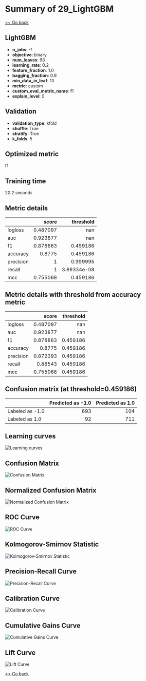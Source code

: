 # Summary of 29_LightGBM

[<< Go back](../README.md)


## LightGBM
- **n_jobs**: -1
- **objective**: binary
- **num_leaves**: 63
- **learning_rate**: 0.2
- **feature_fraction**: 1.0
- **bagging_fraction**: 0.9
- **min_data_in_leaf**: 10
- **metric**: custom
- **custom_eval_metric_name**: f1
- **explain_level**: 0

## Validation
 - **validation_type**: kfold
 - **shuffle**: True
 - **stratify**: True
 - **k_folds**: 5

## Optimized metric
f1

## Training time

20.2 seconds

## Metric details
|           |    score |     threshold |
|:----------|---------:|--------------:|
| logloss   | 0.487097 | nan           |
| auc       | 0.923877 | nan           |
| f1        | 0.878863 |   0.459186    |
| accuracy  | 0.8775   |   0.459186    |
| precision | 1        |   0.999995    |
| recall    | 1        |   3.89334e-08 |
| mcc       | 0.755068 |   0.459186    |


## Metric details with threshold from accuracy metric
|           |    score |   threshold |
|:----------|---------:|------------:|
| logloss   | 0.487097 |  nan        |
| auc       | 0.923877 |  nan        |
| f1        | 0.878863 |    0.459186 |
| accuracy  | 0.8775   |    0.459186 |
| precision | 0.872393 |    0.459186 |
| recall    | 0.88543  |    0.459186 |
| mcc       | 0.755068 |    0.459186 |


## Confusion matrix (at threshold=0.459186)
|                 |   Predicted as -1.0 |   Predicted as 1.0 |
|:----------------|--------------------:|-------------------:|
| Labeled as -1.0 |                 693 |                104 |
| Labeled as 1.0  |                  92 |                711 |

## Learning curves
![Learning curves](learning_curves.png)
## Confusion Matrix

![Confusion Matrix](confusion_matrix.png)


## Normalized Confusion Matrix

![Normalized Confusion Matrix](confusion_matrix_normalized.png)


## ROC Curve

![ROC Curve](roc_curve.png)


## Kolmogorov-Smirnov Statistic

![Kolmogorov-Smirnov Statistic](ks_statistic.png)


## Precision-Recall Curve

![Precision-Recall Curve](precision_recall_curve.png)


## Calibration Curve

![Calibration Curve](calibration_curve_curve.png)


## Cumulative Gains Curve

![Cumulative Gains Curve](cumulative_gains_curve.png)


## Lift Curve

![Lift Curve](lift_curve.png)



[<< Go back](../README.md)
